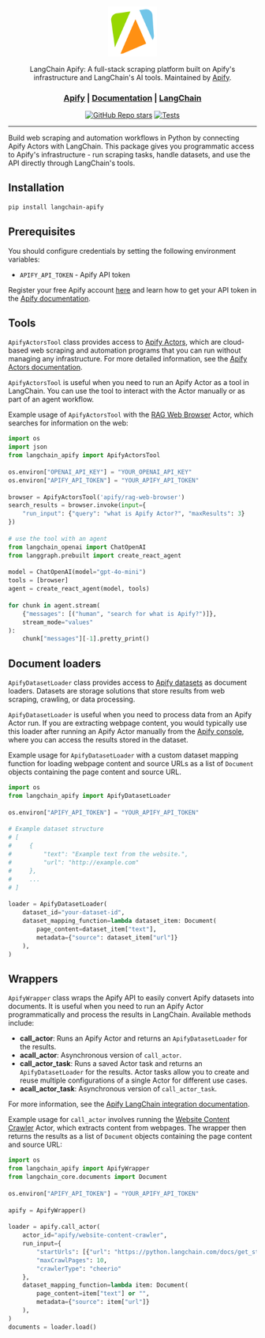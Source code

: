 <div align="center">

<picture>
  <img alt="Apify logo" src="https://raw.githubusercontent.com/apify/langchain-apify/refs/heads/main/docs/logo_apify.svg" width="20%" height="20%">
</picture>

LangChain Apify: A full-stack scraping platform built on Apify's infrastructure and LangChain's AI tools. Maintained by [Apify](https://apify.com).

<h3>

[Apify](https://apify.com) | [Documentation](https://docs.apify.com/platform/integrations/langchain) | [LangChain](https://langchain.com)

</h3>

[![GitHub Repo stars](https://img.shields.io/github/stars/apify/langchain-apify)](https://github.com/apify/langchain-apify/stargazers)
[![Tests](https://github.com/apify/langchain-apify/actions/workflows/run_code_checks.yml/badge.svg)](https://github.com/apify/langchain-apify/actions/workflows/run_code_checks.yml/badge.svg)

</div>

---

Build web scraping and automation workflows in Python by connecting Apify Actors with LangChain. This package gives you programmatic access to Apify's infrastructure - run scraping tasks, handle datasets, and use the API directly through LangChain's tools.

## Installation

```bash
pip install langchain-apify
```

## Prerequisites

You should configure credentials by setting the following environment variables:
- `APIFY_API_TOKEN` - Apify API token

Register your free Apify account [here](https://console.apify.com/sign-up) and learn how to get your API token in the [Apify documentation](https://docs.apify.com/platform/integrations/api).

## Tools

`ApifyActorsTool` class provides access to [Apify Actors](https://apify.com/store), which are cloud-based web scraping and automation programs that you can run without managing any infrastructure. For more detailed information, see the [Apify Actors documentation](https://docs.apify.com/platform/actors).

`ApifyActorsTool` is useful when you need to run an Apify Actor as a tool in LangChain. You can use the tool to interact with the Actor manually or as part of an agent workflow.

Example usage of `ApifyActorsTool` with the [RAG Web Browser](https://apify.com/apify/rag-web-browser) Actor, which searches for information on the web:
```python
import os
import json
from langchain_apify import ApifyActorsTool

os.environ["OPENAI_API_KEY"] = "YOUR_OPENAI_API_KEY"
os.environ["APIFY_API_TOKEN"] = "YOUR_APIFY_API_TOKEN"

browser = ApifyActorsTool('apify/rag-web-browser')
search_results = browser.invoke(input={
    "run_input": {"query": "what is Apify Actor?", "maxResults": 3}
})

# use the tool with an agent
from langchain_openai import ChatOpenAI
from langgraph.prebuilt import create_react_agent

model = ChatOpenAI(model="gpt-4o-mini")
tools = [browser]
agent = create_react_agent(model, tools)

for chunk in agent.stream(
    {"messages": [("human", "search for what is Apify?")]},
    stream_mode="values"
):
    chunk["messages"][-1].pretty_print()
```

## Document loaders

`ApifyDatasetLoader` class provides access to [Apify datasets](https://docs.apify.com/platform/storage/dataset) as document loaders. Datasets are storage solutions that store results from web scraping, crawling, or data processing.

`ApifyDatasetLoader` is useful when you need to process data from an Apify Actor run. If you are extracting webpage content, you would typically use this loader after running an Apify Actor manually from the [Apify console](https://console.apify.com), where you can access the results stored in the dataset.

Example usage for `ApifyDatasetLoader` with a custom dataset mapping function for loading webpage content and source URLs as a list of  `Document` objects containing the page content and source URL.
```python
import os
from langchain_apify import ApifyDatasetLoader

os.environ["APIFY_API_TOKEN"] = "YOUR_APIFY_API_TOKEN"

# Example dataset structure
# [
#     {
#         "text": "Example text from the website.",
#         "url": "http://example.com"
#     },
#     ...
# ]

loader = ApifyDatasetLoader(
    dataset_id="your-dataset-id",
    dataset_mapping_function=lambda dataset_item: Document(
        page_content=dataset_item["text"],
        metadata={"source": dataset_item["url"]}
    ),
)
```

## Wrappers

`ApifyWrapper` class wraps the Apify API to easily convert Apify datasets into documents. It is useful when you need to run an Apify Actor programmatically and process the results in LangChain. Available methods include:

- **call_actor**: Runs an Apify Actor and returns an `ApifyDatasetLoader` for the results.
- **acall_actor**: Asynchronous version of `call_actor`.
- **call_actor_task**: Runs a saved Actor task and returns an `ApifyDatasetLoader` for the results. Actor tasks allow you to create and reuse multiple configurations of a single Actor for different use cases.
- **acall_actor_task**: Asynchronous version of `call_actor_task`.

For more information, see the [Apify LangChain integration documentation](https://docs.apify.com/platform/integrations/langchain).

Example usage for `call_actor` involves running the [Website Content Crawler](https://apify.com/apify/website-content-crawler) Actor, which extracts content from webpages. The wrapper then returns the results as a list of `Document` objects containing the page content and source URL:
```python
import os
from langchain_apify import ApifyWrapper
from langchain_core.documents import Document

os.environ["APIFY_API_TOKEN"] = "YOUR_APIFY_API_TOKEN"

apify = ApifyWrapper()

loader = apify.call_actor(
    actor_id="apify/website-content-crawler",
    run_input={
        "startUrls": [{"url": "https://python.langchain.com/docs/get_started/introduction"}],
        "maxCrawlPages": 10,
        "crawlerType": "cheerio"
    },
    dataset_mapping_function=lambda item: Document(
        page_content=item["text"] or "",
        metadata={"source": item["url"]}
    ),
)
documents = loader.load()
```
